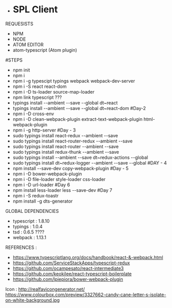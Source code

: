 - # SPL Client
REQUESISTS
- NPM
- NODE
- ATOM EDITOR
- atom-typescript (Atom plugin)

#STEPS
- npm init
- npm i
- npm i -g typescipt typings webpack webpack-dev-server
- npm i -S react react-dom
- npm i -D ts-loader source-map-loader
- npm link typescript ???
- typings install --ambient --save --global  dt~react
- typings install --ambient --save --global  dt~react-dom
#Day-2
- npm i -D cross-env
- npm i -D clean-webpack-plugin extract-text-webpack-plugin html-webpack-plugin
- npm i -g http-server
#Day - 3
- sudo typings install react-redux --ambient --save
- sudo typings install react-router-redux --ambient --save
- sudo typings install react-router --ambient --save
- sudo typings install redux-thunk --ambient --save
- sudo typings install --ambient --save dt~redux-actions --global
- sudo typings install dt~redux-logger --ambient --save --global
#DAY - 4
- npm install --save-dev copy-webpack-plugin
#Day - 5
- npm i -D bower-webpack-plugin
- npm i -D file-loader style-loader css-loader
- npm i -D url-loader
#Day 6
- npm install less-loader less --save-dev
#Day 7
- npm i -S redux-toastr
- npm install -g dts-generator

GLOBAL DEPENDENCIES
- typescript : 1.8.10
- typings : 1.0.4
- tsd : 0.6.5   ????
- webpack : 1.13.1

REFERENCES :
- https://www.typescriptlang.org/docs/handbook/react-&-webpack.html
- https://github.com/ServiceStackApps/typescript-redux
- https://github.com/ocampesato/react-intermediate3
- https://github.com/keokilee/react-typescript-boilerplate
- https://github.com/lpiepiora/bower-webpack-plugin

Icon :
http://realfavicongenerator.net/
https://www.colourbox.com/preview/3327662-candy-cane-letter-s-isolate-on-white-background.jpg
